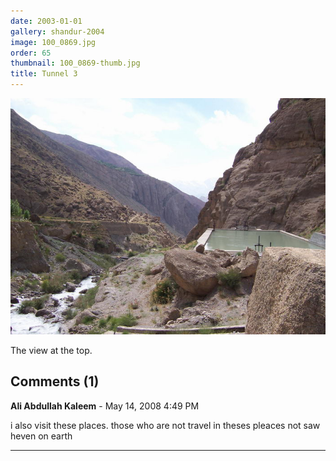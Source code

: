 ```yaml
---
date: 2003-01-01
gallery: shandur-2004
image: 100_0869.jpg
order: 65
thumbnail: 100_0869-thumb.jpg
title: Tunnel 3
---
```


![Tunnel 3](./100_0869.jpg)

The view at the top.

<div id="comments">

## Comments (1)

**Ali Abdullah Kaleem** - May 14, 2008  4:49 PM

i also visit these places. those who are not travel in theses pleaces not saw heven on earth

---

</div>